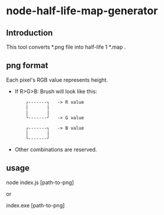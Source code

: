 # node-half-life-map-generator

## Introduction

This tool converts *.png file into half-life 1 *.map .

## png format

Each pixel's RGB value represents height.

* If R>G>B:
    Brush will look like this:
    ```
        ┌-------┐   -> R value
        |       |
        |       |
        └-------┘   -> G value
        
        ┌-------┐   -> B value
        |       |
        └-------┘
    ```
 
 * Other combinations are reserved.
 
 ## usage
 
 node index.js [path-to-png]
 
 or
 
 index.exe  [path-to-png]